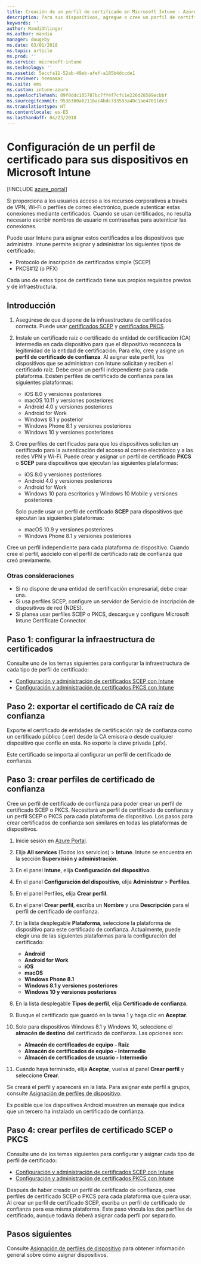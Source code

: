 ```yaml
---
title: Creación de un perfil de certificado en Microsoft Intune - Azure | Microsoft Docs
description: Para sus dispositivos, agregue o cree un perfil de certificado configurando un entorno de certificados PKCS o SCEP, exporte el certificado público, cree el perfil en Azure Portal y asigne el SCEP o PKCS a los perfiles de certificado de Microsoft Intune en Azure Portal
keywords: ''
author: MandiOhlinger
ms.author: mandia
manager: dougeby
ms.date: 03/01/2018
ms.topic: article
ms.prod: ''
ms.service: microsoft-intune
ms.technology: ''
ms.assetid: 5eccfa11-52ab-49eb-afef-a185b4dccde1
ms.reviewer: heenamac
ms.suite: ems
ms.custom: intune-azure
ms.openlocfilehash: 89f8ddc105787bc7ff4f7cfc1e226d28589ecbbf
ms.sourcegitcommit: 9536300a6211bac4bdc733593a40c1ae47611de3
ms.translationtype: HT
ms.contentlocale: es-ES
ms.lasthandoff: 04/23/2018
---
```

# <a name="configure-a-certificate-profile-for-your-devices-in-microsoft-intune"></a>Configuración de un perfil de certificado para sus dispositivos en Microsoft Intune

[!INCLUDE [azure_portal](./includes/azure_portal.md)]

Si proporciona a los usuarios acceso a los recursos corporativos a través de VPN, Wi-Fi o perfiles de correo electrónico, puede autenticar estas conexiones mediante certificados. Cuando se usan certificados, no resulta necesario escribir nombres de usuario ni contraseñas para autenticar las conexiones.

Puede usar Intune para asignar estos certificados a los dispositivos que administra. Intune permite asignar y administrar los siguientes tipos de certificado:

- Protocolo de inscripción de certificados simple (SCEP)
- PKCS#12 (o PFX)

Cada uno de estos tipos de certificado tiene sus propios requisitos previos y de infraestructura.

## <a name="overview"></a>Introducción

1. Asegúrese de que dispone de la infraestructura de certificados correcta. Puede usar [certificados SCEP](certificates-scep-configure.md) y [certificados PKCS](certficates-pfx-configure.md).

2. Instale un certificado raíz o certificado de entidad de certificación (CA) intermedia en cada dispositivo para que el dispositivo reconozca la legitimidad de la entidad de certificación. Para ello, cree y asigne un **perfil de certificado de confianza**. Al asignar este perfil, los dispositivos que se administran con Intune solicitan y reciben el certificado raíz. Debe crear un perfil independiente para cada plataforma. Existen perfiles de certificado de confianza para las siguientes plataformas:

    - iOS 8.0 y versiones posteriores
    - macOS 10.11 y versiones posteriores
    - Android 4.0 y versiones posteriores
    - Android for Work
    - Windows 8.1 y posterior
    - Windows Phone 8.1 y versiones posteriores
    - Windows 10 y versiones posteriores

3. Cree perfiles de certificados para que los dispositivos soliciten un certificado para la autenticación del acceso al correo electrónico y a las redes VPN y Wi-Fi. Puede crear y asignar un perfil de certificado **PKCS** o **SCEP** para dispositivos que ejecutan las siguientes plataformas:

   - iOS 8.0 y versiones posteriores
   - Android 4.0 y versiones posteriores
   - Android for Work
   - Windows 10 para escritorios y Windows 10 Mobile y versiones posteriores

   Solo puede usar un perfil de certificado **SCEP** para dispositivos que ejecutan las siguientes plataformas:

   - macOS 10.9 y versiones posteriores
   - Windows Phone 8.1 y versiones posteriores

Cree un perfil independiente para cada plataforma de dispositivo. Cuando cree el perfil, asócielo con el perfil de certificado raíz de confianza que creó previamente.

### <a name="further-considerations"></a>Otras consideraciones

- Si no dispone de una entidad de certificación empresarial, debe crear una.
- Si usa perfiles SCEP, configure un servidor de Servicio de inscripción de dispositivos de red (NDES).
- Si planea usar perfiles SCEP o PKCS, descargue y configure Microsoft Intune Certificate Connector.


## <a name="step-1-configure-your-certificate-infrastructure"></a>Paso 1: configurar la infraestructura de certificados

Consulte uno de los temas siguientes para configurar la infraestructura de cada tipo de perfil de certificado:

- [Configuración y administración de certificados SCEP con Intune](certificates-scep-configure.md)
- [Configuración y administración de certificados PKCS con Intune](certficates-pfx-configure.md)


## <a name="step-2-export-your-trusted-root-ca-certificate"></a>Paso 2: exportar el certificado de CA raíz de confianza

Exporte el certificado de entidades de certificación raíz de confianza como un certificado público (.cer) desde la CA emisora o desde cualquier dispositivo que confíe en esta. No exporte la clave privada (.pfx).

Este certificado se importa al configurar un perfil de certificado de confianza.

## <a name="step-3-create-trusted-certificate-profiles"></a>Paso 3: crear perfiles de certificado de confianza
Cree un perfil de certificado de confianza para poder crear un perfil de certificado SCEP o PKCS. Necesitará un perfil de certificado de confianza y un perfil SCEP o PKCS para cada plataforma de dispositivo. Los pasos para crear certificados de confianza son similares en todas las plataformas de dispositivos.

1. Inicie sesión en [Azure Portal](https://portal.azure.com).
2. Elija **All services** (Todos los servicios)  > **Intune**. Intune se encuentra en la sección **Supervisión y administración**.
3. En el panel **Intune**, elija **Configuración del dispositivo**.
2. En el panel **Configuración del dispositivo**, elija **Administrar** > **Perfiles**.
3. En el panel Perfiles, elija **Crear perfil**.
4. En el panel **Crear perfil**, escriba un **Nombre** y una **Descripción** para el perfil de certificado de confianza.
5. En la lista desplegable **Plataforma**, seleccione la plataforma de dispositivo para este certificado de confianza. Actualmente, puede elegir una de las siguientes plataformas para la configuración del certificado:

    - **Android**
    - **Android for Work**
    - **iOS**
    - **macOS**
    - **Windows Phone 8.1**
    - **Windows 8.1 y versiones posteriores**
    - **Windows 10 y versiones posteriores**

6. En la lista desplegable **Tipos de perfil**, elija **Certificado de confianza**.
7. Busque el certificado que guardó en la tarea 1 y haga clic en **Aceptar**.
8. Solo para dispositivos Windows 8.1 y Windows 10, seleccione el **almacén de destino** del certificado de confianza. Las opciones son:
    - **Almacén de certificados de equipo - Raíz**
    - **Almacén de certificados de equipo - Intermedio**
    - **Almacén de certificados de usuario - Intermedio**
8. Cuando haya terminado, elija **Aceptar**, vuelva al panel **Crear perfil** y seleccione **Crear**.

Se creará el perfil y aparecerá en la lista. Para asignar este perfil a grupos, consulte [Asignación de perfiles de dispositivo](device-profile-assign.md).

Es posible que los dispositivos Android muestren un mensaje que indica que un tercero ha instalado un certificado de confianza.

## <a name="step-4-create-scep-or-pkcs-certificate-profiles"></a>Paso 4: crear perfiles de certificado SCEP o PKCS

Consulte uno de los temas siguientes para configurar y asignar cada tipo de perfil de certificado:

- [Configuración y administración de certificados SCEP con Intune](certificates-scep-configure.md)
- [Configuración y administración de certificados PKCS con Intune](certficates-pfx-configure.md)

Después de haber creado un perfil de certificado de confianza, cree perfiles de certificado SCEP o PKCS para cada plataforma que quiera usar. Al crear un perfil de certificado SCEP, escriba un perfil de certificado de confianza para esa misma plataforma. Este paso vincula los dos perfiles de certificado, aunque todavía deberá asignar cada perfil por separado.

## <a name="next-steps"></a>Pasos siguientes
Consulte [Asignación de perfiles de dispositivo](device-profile-assign.md) para obtener información general sobre cómo asignar dispositivos.
